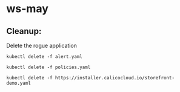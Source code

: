 # ws-may

## Cleanup:

Delete the rogue application

```
kubectl delete -f alert.yaml
```
```
kubectl delete -f policies.yaml
```
```
kubectl delete -f https://installer.calicocloud.io/storefront-demo.yaml
```
